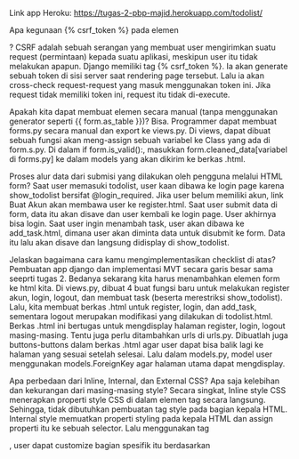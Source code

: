 Link app Heroku: https://tugas-2-pbp-majid.herokuapp.com/todolist/


Apa kegunaan {% csrf_token %} pada elemen <form>?
  CSRF adalah sebuah serangan yang membuat user mengirimkan suatu request (permintaan) kepada suatu aplikasi, meskipun user itu tidak melakukan apapun.
  Django memiliki tag {% csrf_token %}. Ia akan generate sebuah token di sisi server saat rendering page tersebut. Lalu ia akan cross-check request-request
  yang masuk menggunakan token ini. Jika request tidak memiliki token ini, request itu tidak di-execute.
  
 
Apakah kita dapat membuat elemen <form> secara manual (tanpa menggunakan generator seperti {{ form.as_table }})?
  Bisa. Programmer dapat membuat forms.py secara manual dan export ke views.py. Di views, dapat dibuat sebuah fungsi akan meng-assign sebuah variabel 
  ke Class yang ada di form.s.py. Di dalam if form.is_valid():, masukkan form.cleaned_data[variabel di forms.py] ke dalam models yang akan dikirim ke
  berkas .html. 
  
Proses alur data dari submisi yang dilakukan oleh pengguna melalui HTML form?
  Saat user memasuki todolist, user kaan dibawa ke login page karena show_todolist bersifat @login_required. Jika user belum memiliki akun, link Buat Akun
  akan membawa user ke register.html. Saat user submit data di form, data itu akan disave dan user kembali ke login page. User akhirnya bisa login.
  Saat user ingin menambah task, user akan dibawa ke add_task.html, dimana user akan diminta data untuk disubmit ke form. Data itu lalu akan disave dan
  langsung didisplay di show_todolist.
  
Jelaskan bagaimana cara kamu mengimplementasikan checklist di atas?
  Pembuatan app django dan implementasi MVT secara garis besar sama seeprti tugas 2. Bedanya sekarang kita harus menambahkan elemen form ke html kita.
  Di views.py, dibuat 4 buat fungsi baru untuk melakukan register akun, login, logout, dan membuat task (beserta merestriksi show_todolist). Lalu, kita
  membuat berkas .html untuk register, login, dan add_task, sementara logout merupakan modifikasi yang dilakukan di todolist.html. Berkas .html ini
  bertugas untuk mengdisplay halaman register, login, logout masing-masing. Tentu juga perlu ditambahkan urls di urls.py. Dibuatlah juga buttons-buttons
  dalam berkas .html agar user dapat bisa balik lagi ke halaman yang sesuai setelah selesai. Lalu dalam models.py, model user menggunakan 
  models.ForeignKey agar halaman utama dapat mengdisplay.

  
  
  
  
Apa perbedaan dari Inline, Internal, dan External CSS? Apa saja kelebihan dan kekurangan dari masing-masing style?
Secara singkat, Inline style CSS menerapkan properti style CSS di dalam elemen tag secara langsung. Sehingga, tidak dibutuhkan pembuatan tag style pada bagian        kepala HTML. Internal style memuatkan properti styling pada kepala HTML dan assign properti itu ke sebuah selector. Lalu menggunakan tag <div>, user dapat customize bagian spesifik itu berdasarkan <style> yang berada di bagian kepala tadi. Pada external style, seluruh hal styling dilakukan di file yang berbeda. Di bagian kepala HTML, diberi <link> untuk mengasih reference styling ke HTML tersebut. Bagian body dicustomize menggunakan <div>
  
Jelaskan tag HTML5 yang kamu ketahui?
<!DOCTYPE html>: tipe dokumen adalah HTML
<head>: kepala dari HTML, berisi metadata dokumen
<body>: berisi hal-hal yang akan ditampilkan dalam dokumen HTML-nya
<style>: berisi styling css untuk mengcustomize dokumen
<div>: membagikan bagian body dokumen menjaid berbagai divisi. Membantu dalam customization
<br>: Single line break
<h#>: header text. text lebih besar
<p>: paragraf
dan lain-lain
  
Jelaskan tipe-tipe CSS selector yang kamu ketahui?
1. Element Selector: Menggunakan elemen HTML seperti "<h1>", "<h2>", "<p>" sebagai selector untuk mengcustomize body dokumen HTML
2. ID Selector: Menggunakan ID sebagai selector. ID bersiat unik sehingga elemen tanpa ID tidak akan terpengaruh.
3. Class Selector: Mix dari Element dan ID Selector. Dapat mengcustomize tampilan dengan menambahkan "class=" walaupun beda elemen.
  
